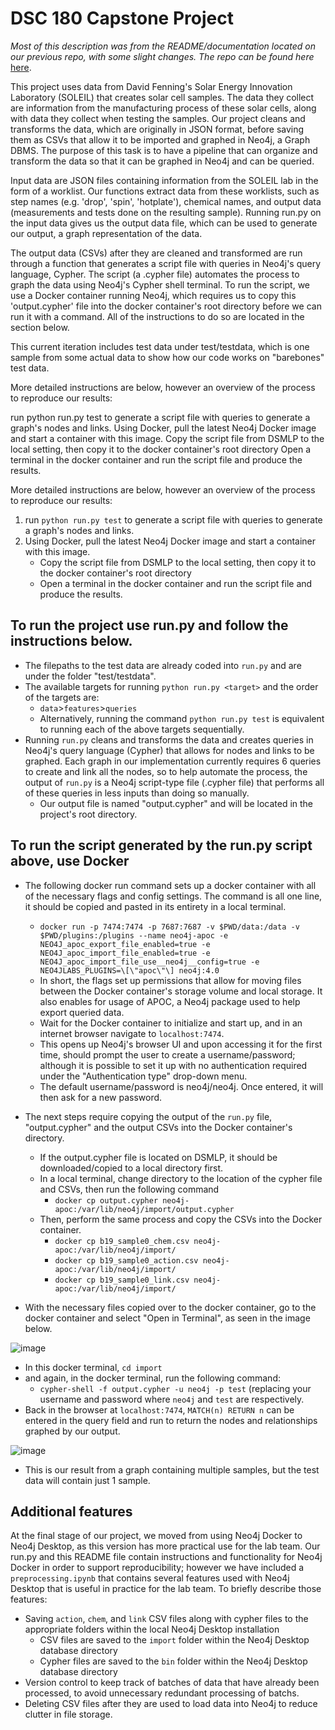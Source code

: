 # DSC 180 Capstone Project

*Most of this description was from the README/documentation located on our previous repo, with some slight changes. The repo can be found here* [here](https://github.com/rtvo20/dsc180_quarter1_submission).

This project uses data from David Fenning's Solar Energy Innovation Laboratory (SOLEIL) that creates solar cell samples. The data they collect are information from the manufacturing process of these solar cells, along with data they collect when testing the samples. Our project cleans and transforms the data, which are originally in JSON format, before saving them as CSVs that allow it to be imported and graphed in Neo4j, a Graph DBMS. The purpose of this task is to have a pipeline that can organize and transform the data so that it can be graphed in Neo4j and can be queried.

Input data are JSON files containing information from the SOLEIL lab in the form of a worklist. Our functions extract data from these worklists, such as step names (e.g. 'drop', 'spin', 'hotplate'), chemical names, and output data (measurements and tests done on the resulting sample). Running run.py on the input data gives us the output data file, which can be used to generate our output, a graph representation of the data.

The output data (CSVs) after they are cleaned and transformed are run through a function that generates a script file with queries in Neo4j's query language, Cypher. The script (a .cypher file) automates the process to graph the data using Neo4j's Cypher shell terminal. To run the script, we use a Docker container running Neo4j, which requires us to copy this 'output.cypher' file into the docker container's root directory before we can run it with a command. All of the instructions to do so are located in the section below.

This current iteration includes test data under test/testdata, which is one sample from some actual data to show how our code works on "barebones" test data.

More detailed instructions are below, however an overview of the process to reproduce our results:

run python run.py test to generate a script file with queries to generate a graph's nodes and links.
Using Docker, pull the latest Neo4j Docker image and start a container with this image.
Copy the script file from DSMLP to the local setting, then copy it to the docker container's root directory
Open a terminal in the docker container and run the script file and produce the results.

More detailed instructions are below, however an overview of the process to reproduce our results:
1. run ```python run.py test``` to generate a script file with queries to generate a graph's nodes and links.
2. Using Docker, pull the latest Neo4j Docker image and start a container with this image.
   * Copy the script file from DSMLP to the local setting, then copy it to the docker container's root directory
   * Open a terminal in the docker container and run the script file and produce the results.

## To run the project use run.py and follow the instructions below.

* The filepaths to the test data are already coded into ```run.py``` and are under the folder "test/testdata".
* The available targets for running ```python run.py <target>``` and the order of the targets are:
    * ```data```>```features```>```queries```
    * Alternatively, running the command ```python run.py test``` is equivalent to running each of the above targets sequentially.
* Running ```run.py``` cleans and transforms the data and creates queries in Neo4j's query language (Cypher) that allows for nodes and links to be graphed. Each graph in our implementation currently requires 6 queries to create and link all the nodes, so to help automate the process, the output of ```run.py``` is a Neo4j script-type file (.cypher file) that performs all of these queries in less inputs than doing so manually.
  * Our output file is named "output.cypher" and will be located in the project's root directory.

## To run the script generated by the run.py script above, use Docker

* The following docker run command sets up a docker container with all of the necessary flags and config settings. The command is all one line, it should be copied and pasted in its entirety in a local terminal.
    * ```docker run -p 7474:7474 -p 7687:7687 -v $PWD/data:/data -v $PWD/plugins:/plugins --name neo4j-apoc -e NEO4J_apoc_export_file_enabled=true -e NEO4J_apoc_import_file_enabled=true -e NEO4J_apoc_import_file_use__neo4j__config=true -e NEO4JLABS_PLUGINS=\[\"apoc\"\] neo4j:4.0```
    * In short, the flags set up permissions that allow for moving files between the Docker container's storage volume and local storage. It also enables for usage of APOC, a Neo4j package used to help export queried data.
    * Wait for the Docker container to initialize and start up, and in an internet browser navigate to `localhost:7474`.
    * This opens up Neo4j's browser UI and upon accessing it for the first time, should prompt the user to create a username/password; although it is possible to set it up with no authentication required under the "Authentication type" drop-down menu.
    * The default username/password is neo4j/neo4j. Once entered, it will then ask for a new password.

* The next steps require copying the output of the `run.py` file, "output.cypher" and the output CSVs into the Docker container's directory.
    * If the output.cypher file is located on DSMLP, it should be downloaded/copied to a local directory first.
    * In a local terminal, change directory to the location of the cypher file and CSVs, then run the following command
      * ```docker cp output.cypher neo4j-apoc:/var/lib/neo4j/import/output.cypher```
    * Then, perform the same process and copy the CSVs into the Docker container.
      * ```docker cp b19_sample0_chem.csv neo4j-apoc:/var/lib/neo4j/import/```
      * ```docker cp b19_sample0_action.csv neo4j-apoc:/var/lib/neo4j/import/```
      * ```docker cp b19_sample0_link.csv neo4j-apoc:/var/lib/neo4j/import/```

* With the necessary files copied over to the docker container, go to the docker container and select "Open in Terminal", as seen in the image below. 

![image](https://user-images.githubusercontent.com/59627502/218381794-04ed9f95-5fc9-4102-aa9c-d5c87adcee41.png)

  * In this docker terminal, `cd import`
  * and again, in the docker terminal, run the following command:
    * `cypher-shell -f output.cypher -u neo4j -p test` (replacing your username and password where `neo4j` and `test` are respectively.  
  * Back in the browser at `localhost:7474`, `MATCH(n) RETURN n` can be entered in the query field and run to return the nodes and relationships graphed by our output.

![image](https://user-images.githubusercontent.com/59627502/218383326-7880d998-0aeb-4b63-8ce6-24aad0ae5f85.png)
* This is our result from a graph containing multiple samples, but the test data will contain just 1 sample.

## Additional features
At the final stage of our project, we moved from using Neo4j Docker to Neo4j Desktop, as this version has more practical use for the lab team. Our run.py and this README file contain instructions and functionality for Neo4j Docker in order to support reproducibility; however we have included a `preprocessing.ipynb` that contains several features used with Neo4j Desktop that is useful in practice for the lab team. 
To briefly describe those features:
  * Saving `action`, `chem`, and `link` CSV files along with cypher files to the appropriate folders within the local Neo4j Desktop installation
    * CSV files are saved to the `import` folder within the Neo4j Desktop database directory
    * Cypher files are saved to the `bin` folder within the Neo4j Desktop database directory 
  * Version control to keep track of batches of data that have already been processed, to avoid unnecessary redundant processing of batchs.
  * Deleting CSV files after they are used to load data into Neo4j to reduce clutter in file storage.
